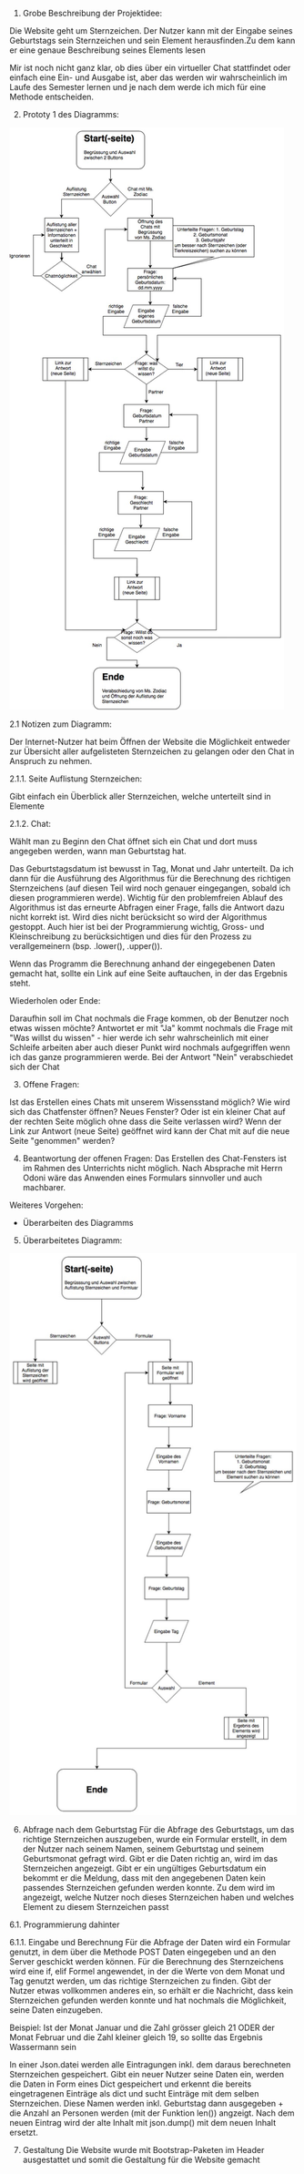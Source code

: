 1. Grobe Beschreibung der Projektidee:

Die Website geht um Sternzeichen.
Der Nutzer kann mit der Eingabe seines Geburtstags sein Sternzeichen und sein Element herausfinden.Zu dem kann er eine genaue Beschreibung seines Elements lesen

Mir ist noch nicht ganz klar, ob dies über ein virtueller Chat stattfindet oder einfach eine Ein- und Ausgabe ist, aber das werden wir wahrscheinlich im Laufe des Semester lernen und je nach dem werde ich mich für eine Methode entscheiden.


2. Prototy 1 des Diagramms:

![Diagramm zum Aufbau der Website](https://github.com/selmafederl/prog2/blob/master/dokumentation/diagramm_website.jpg "Diagramm 1 Website")

2.1 Notizen zum Diagramm:

Der Internet-Nutzer hat beim Öffnen der Website die Möglichkeit entweder zur Übersicht aller aufgelisteten Sternzeichen zu gelangen oder den Chat in Anspruch zu nehmen.

2.1.1. Seite Auflistung Sternzeichen:

Gibt einfach ein Überblick aller Sternzeichen, welche unterteilt sind in Elemente 

2.1.2. Chat:

Wählt man zu Beginn den Chat öffnet sich ein Chat und dort muss angegeben werden, wann man Geburtstag hat.

Das Geburtstagsdatum ist bewusst in Tag, Monat und Jahr unterteilt. Da ich dann für die Ausführung des Algorithmus für die Berechnung des richtigen Sternzeichens (auf diesen Teil wird noch genauer eingegangen, sobald ich diesen programmieren werde). Wichtig für den problemfreien Ablauf des Algorithmus ist das erneurte Abfragen einer Frage, falls die Antwort dazu nicht korrekt ist. Wird dies nicht berücksicht so wird der Algorithmus gestoppt. Auch hier ist bei der Programmierung wichtig, Gross- und Kleinschreibung zu berücksichtigen und dies für den Prozess zu verallgemeinern (bsp. .lower(), .upper()).

Wenn das Programm die Berechnung anhand der eingegebenen Daten gemacht hat, sollte ein Link auf eine Seite auftauchen, in der das Ergebnis steht.

Wiederholen oder Ende:

Daraufhin soll im Chat nochmals die Frage kommen, ob der Benutzer noch etwas wissen möchte? Antwortet er mit "Ja" kommt nochmals die Frage mit "Was willst du wissen" - hier werde ich sehr wahrscheinlich mit einer Schleife arbeiten aber auch dieser Punkt wird nochmals aufgegriffen wenn ich das ganze programmieren werde. Bei der Antwort "Nein" verabschiedet sich der Chat

3. Offene Fragen:

Ist das Erstellen eines Chats mit unserem Wissensstand möglich?
Wie wird sich das Chatfenster öffnen? Neues Fenster? Oder ist ein kleiner Chat auf der rechten Seite möglich ohne dass die Seite verlassen wird?
Wenn der Link zur Antwort (neue Seite) geöffnet wird kann der Chat mit auf die neue Seite "genommen" werden? 

4. Beantwortung der offenen Fragen:
Das Erstellen des Chat-Fensters ist im Rahmen des Unterrichts nicht möglich. Nach Absprache mit Herrn Odoni wäre das Anwenden eines Formulars sinnvoller und auch machbarer.

Weiteres Vorgehen:
- Überarbeiten des Diagramms

5. Überarbeitetes Diagramm:

![Diagramm zum Aufbau der Website](https://github.com/selmafederl/prog2/blob/master/dokumentation/Diagramm_3.jpg "Diagramm 2 Website")

6. Abfrage nach dem Geburtstag
Für die Abfrage des Geburtstags, um das richtige Sternzeichen auszugeben, wurde ein Formular erstellt, in dem der Nutzer nach seinem Namen, seinem Geburtstag und seinem Geburtsmonat gefragt wird. Gibt er die Daten richtig an, wird im das Sternzeichen angezeigt. Gibt er ein ungültiges Geburtsdatum ein bekommt er die Meldung, dass mit den angegebenen Daten kein passendes Sternzeichen gefunden werden konnte. Zu dem wird im angezeigt, welche Nutzer noch dieses Sternzeichen haben und welches Element zu diesem Sternzeichen passt

6.1. Programmierung dahinter

6.1.1. Eingabe und Berechnung
Für die Abfrage der Daten wird ein Formular genutzt, in dem über die Methode POST Daten eingegeben und an den Server geschickt werden können.
Für die Berechnung des Sternzeichens wird eine if, elif Formel angewendet, in der die Werte von dem Monat und Tag genutzt werden, um das richtige Sternzeichen zu finden. Gibt der Nutzer etwas vollkommen anderes ein, so erhält er die Nachricht, dass kein Sternzeichen gefunden werden konnte und hat nochmals die Möglichkeit, seine Daten einzugeben.

Beispiel:
Ist der Monat Januar und die Zahl grösser gleich 21 ODER der Monat Februar und die Zahl kleiner gleich 19, so sollte das Ergebnis Wassermann sein

In einer Json.datei werden alle Eintragungen inkl. dem daraus berechneten Sternzeichen gespeichert. Gibt ein neuer Nutzer seine Daten ein, werden die Daten in Form eines Dict gespeichert und erkennt die bereits eingetragenen Einträge als dict und sucht Einträge mit dem selben Sternzeichen. Diese Namen werden inkl. Geburtstag dann ausgegeben + die Anzahl an Personen werden (mit der Funktion len()) angzeigt.
Nach dem neuen Eintrag wird der alte Inhalt mit json.dump() mit dem neuen Inhalt ersetzt.

7. Gestaltung
Die Website wurde mit Bootstrap-Paketen im Header ausgestattet und somit die Gestaltung für die Website gemacht

